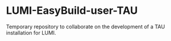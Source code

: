 # LUMI-EasyBuild-user-TAU
Temporary repository to collaborate on the development of a TAU installation for LUMI.

